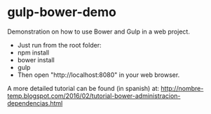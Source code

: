 # gulp-bower-demo
Demonstration on how to use Bower and Gulp in a web project.

- Just run from the root folder:
 - npm install
 - bower install
 - gulp
- Then open "http://localhost:8080" in your web browser.

A more detailed tutorial can be found (in spanish) at: http://nombre-temp.blogspot.com/2016/02/tutorial-bower-administracion-dependencias.html
